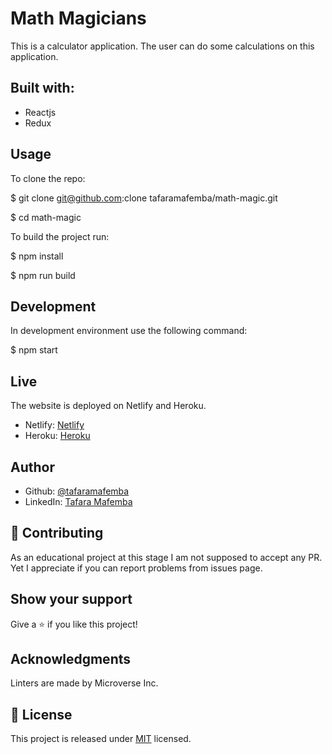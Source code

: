 # Math Magicians
This is a calculator application. The user can do some calculations on this application.

## Built with:
 * Reactjs
 * Redux

## Usage
To clone the repo:

$ git clone git@github.com:clone tafaramafemba/math-magic.git

$ cd math-magic


To build the project run:

$ npm install

$ npm run build

## Development

In development environment use the following command:

$ npm start

## Live

The website is deployed on Netlify and Heroku.

* Netlify: [Netlify](https://626a6d509e960522d8b88852--fastidious-bonbon-e8db3d.netlify.app/)
* Heroku: [Heroku](https://math-magicians2549.herokuapp.com/)

## Author
* Github: [@tafaramafemba](https://github.com/tafaramafemba)
* LinkedIn: [Tafara Mafemba](https://www.linkedin.com/in/tafara-mafemba-4b82a0156/)

## 🤝 Contributing
As an educational project at this stage I am not supposed to accept any PR. Yet I appreciate if you can report problems from issues page.

## Show your support
Give a ⭐️ if you like this project!

## Acknowledgments
Linters are made by Microverse Inc.

## 📝 License
This project is released under [MIT](MIT) licensed.
